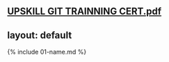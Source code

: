 [UPSKILL GIT TRAINNING CERT.pdf](https://github.com/MukulMangde/markdown-portfolio/files/8354721/UPSKILL.GIT.TRAINNING.CERT.pdf)
---
layout: default
---

{% include 01-name.md %}

